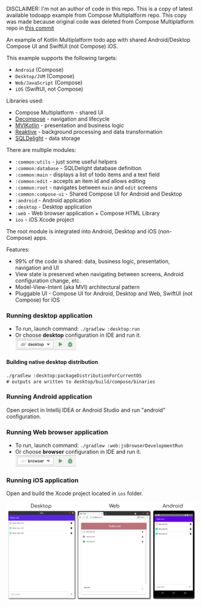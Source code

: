 DISCLAIMER: I'm not an author of code in this repo.
This is a copy of latest available todoapp example from Compose Multiplatform repo.
This copy was made because original code was deleted from Compose Multiplatform repo in [this commit](https://github.com/JetBrains/compose-multiplatform/commit/563575a866c09c283ba9998e3ab44888e8a00779)


An example of Kotlin Multiplatform todo app with shared Android/Desktop Compose UI and SwiftUI (not Compose) iOS.

This example supports the following targets: 
- `Android` (Compose)
- `Desktop/JVM` (Compose)
- `Web/JavaScript` (Compose)
- `iOS` (SwiftUI, not Compose)

Libraries used:
- Compose Multiplatform - shared UI
- [Decompose](https://github.com/arkivanov/Decompose) - navigation and lifecycle
- [MVIKotlin](https://github.com/arkivanov/MVIKotlin) - presentation and business logic
- [Reaktive](https://github.com/badoo/Reaktive) - background processing and data transformation
- [SQLDelight](https://github.com/cashapp/sqldelight) - data storage

There are multiple modules:
- `:common:utils` - just some useful helpers
- `:common:database` - SQLDelight database definition
- `:common:main` - displays a list of todo items and a text field
- `:common:edit` - accepts an item id and allows editing
- `:common:root` - navigates between `main` and `edit` screens
- `:common:compose-ui` - Shared Compose UI for Android and Desktop
- `:android` - Android application
- `:desktop` - Desktop application
- `:web` - Web browser application + Compose HTML Library 
- `ios` - iOS Xcode project

The root module is integrated into Android, Desktop and iOS (non-Compose) apps.

Features:
- 99% of the code is shared: data, business logic, presentation, navigation and UI
- View state is preserved when navigating between screens, Android configuration change, etc.
- Model-View-Intent (aka MVI) architectural pattern
- Pluggable UI - Compose UI for Android, Desktop and Web, SwiftUI (not Compose) for iOS

### Running desktop application
 * To run, launch command: `./gradlew :desktop:run`
 * Or choose **desktop** configuration in IDE and run it.  
  ![desktop-run-configuration.png](screenshots/desktop-run-configuration.png)

#### Building native desktop distribution
```
./gradlew :desktop:packageDistributionForCurrentOS
# outputs are written to desktop/build/compose/binaries
```

### Running Android application

Open project in Intellij IDEA or Android Studio and run "android" configuration.

### Running Web browser application

 * To run, launch command: `./gradlew :web:jsBrowserDevelopmentRun`
 * Or choose **browser** configuration in IDE and run it.  
  ![browser-run-configuration.png](screenshots/browser-run-configuration.png)

### Running iOS application

Open and build the Xcode project located in `ios` folder.

![Desktop](screenshots/todo.png)

